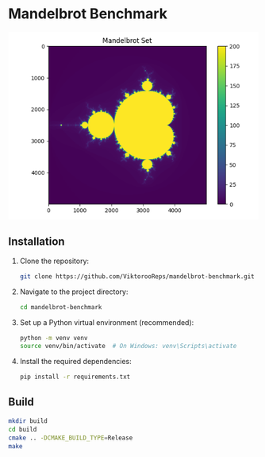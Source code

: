 
# Mandelbrot Benchmark

![Mandelbrot Fractal](docs/mandelbrot.png)

## Installation

1. Clone the repository:

   ```bash
   git clone https://github.com/ViktorooReps/mandelbrot-benchmark.git
   ```
   
2. Navigate to the project directory:

   ```bash
   cd mandelbrot-benchmark
   ```
   
3. Set up a Python virtual environment (recommended):

   ```bash
   python -m venv venv
   source venv/bin/activate  # On Windows: venv\Scripts\activate
   ```
   
4. Install the required dependencies:

   ```bash
   pip install -r requirements.txt
   ```

## Build

```bash
mkdir build
cd build
cmake .. -DCMAKE_BUILD_TYPE=Release
make
```
